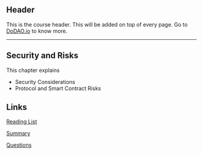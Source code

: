 ## Header
This is the course header. This will be added on top of every page. Go to [DoDAO.io](https://www.dodao.io) to know more.

---

## Security and Risks
 
This chapter explains 
* Security Considerations 
* Protocol and Smart Contract Risks


## Links
[Reading List](./../../generated/readings/blockchain_basics.md)

[Summary](./../../generated/summaries/blockchain_basics.md)

[Questions](./../../generated/questions/blockchain_basics.md)